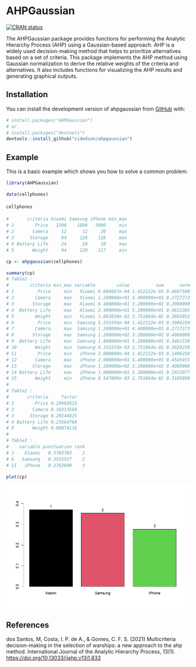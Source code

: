 # AHPGaussian

<!-- badges: start -->

[![CRAN status](https://www.r-pkg.org/badges/version/AHPGaussian)](https://CRAN.R-project.org/package=AHPGaussian)

<!-- badges: end -->

The AHPGaussian package provides functions for performing the Analytic Hierarchy Process (AHP) using a Gaussian-based approach. AHP is a widely used decision-making method that helps to prioritize alternatives based on a set of criteria. This package implements the AHP method using Gaussian normalization to derive the relative weights of the criteria and alternatives. It also includes functions for visualizing the AHP results and generating graphical outputs.

## Installation

You can install the development version of ahpgaussian from [GitHub](https://github.com/) with:

``` r
# install.packages("AHPGaussian")
# or
# install.packages("devtools")
devtools::install_github("cidedson/ahpgaussian")
```

## Example

This is a basic example which shows you how to solve a common problem:

``` r
library(AHPGaussian)
```

``` r 
data(cellphones)

cellphones 

#       criteria Xiaomi Samsung iPhone min_max
# 1        Price   1500    1800   5000     min
# 2       Camera     12      12     20     max
# 3      Storage     64     128    128     max
# 4 Battery Life     24      18     10     max
# 5       Weight     94     120    117     min
```

``` r
cp <- ahpgaussian(cellphones)
```

``` r
summary(cp)
# Table1 :
#        criteria min_max variable        value          sum      norm      mean         sd    factor
# 1         Price     min   Xiaomi 6.666667e-04 1.422222e-03 0.4687500 0.3333333 0.17140086 0.5142026
# 2        Camera     max   Xiaomi 1.200000e+01 4.400000e+01 0.2727273 0.3333333 0.10497278 0.3149183
# 3       Storage     max   Xiaomi 6.400000e+01 3.200000e+02 0.2000000 0.3333333 0.11547005 0.3464102
# 4  Battery Life     max   Xiaomi 2.400000e+01 5.200000e+01 0.4615385 0.3333333 0.13507248 0.4052175
# 5        Weight     min   Xiaomi 1.063830e-02 2.751864e-02 0.3865852 0.3333333 0.04628057 0.1388417
# 6         Price     min  Samsung 5.555556e-04 1.422222e-03 0.3906250 0.3333333 0.17140086 0.5142026
# 7        Camera     max  Samsung 1.200000e+01 4.400000e+01 0.2727273 0.3333333 0.10497278 0.3149183
# 8       Storage     max  Samsung 1.280000e+02 3.200000e+02 0.4000000 0.3333333 0.11547005 0.3464102
# 9  Battery Life     max  Samsung 1.800000e+01 5.200000e+01 0.3461538 0.3333333 0.13507248 0.4052175
# 10       Weight     min  Samsung 8.333333e-03 2.751864e-02 0.3028250 0.3333333 0.04628057 0.1388417
# 11        Price     min   iPhone 2.000000e-04 1.422222e-03 0.1406250 0.3333333 0.17140086 0.5142026
# 12       Camera     max   iPhone 2.000000e+01 4.400000e+01 0.4545455 0.3333333 0.10497278 0.3149183
# 13      Storage     max   iPhone 1.280000e+02 3.200000e+02 0.4000000 0.3333333 0.11547005 0.3464102
# 14 Battery Life     max   iPhone 1.000000e+01 5.200000e+01 0.1923077 0.3333333 0.13507248 0.4052175
# 15       Weight     min   iPhone 8.547009e-03 2.751864e-02 0.3105898 0.3333333 0.04628057 0.1388417
# 
# Table2 :
#       criteria     factor
# 1        Price 0.29902623
# 2       Camera 0.18313568
# 3      Storage 0.20144925
# 4 Battery Life 0.23564768
# 5       Weight 0.08074116
# 
# Table3 :
#    variable punctuation rank
# 1    Xiaomi   0.3703783    1
# 6   Samsung   0.3533537    2
# 11   iPhone   0.2762680    3
```


```r
plot(cp)
```
![](man/figures/ahpgaussian-1.png)

## References

dos Santos, M, Costa, I. P. de A., & Gomes, C. F. S. (2021) Multicriteria decision-making in the selection of warships: a new approach to the ahp method. International Journal of the Analytic Hierarchy Process, 13(1). <https://doi.org/10.13033/ijahp.v13i1.833>
